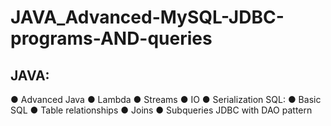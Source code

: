 

# JAVA_Advanced-MySQL-JDBC-programs-AND-queries 

JAVA:
------
● Advanced Java ● Lambda ● Streams ● IO ● Serialization SQL: ● Basic SQL ● Table relationships ● Joins ● Subqueries JDBC with DAO pattern


